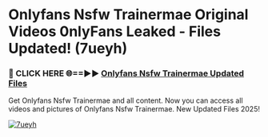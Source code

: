 # Onlyfans Nsfw Trainermae Original Videos 0nlyFans Leaked - Files Updated! (7ueyh)

<h3>🔴 CLICK HERE 🌐==►► <a href="https://tinyurl.com/2jnfzry5" rel="nofollow">Onlyfans Nsfw Trainermae Updated Files</a></h3>

Get Onlyfans Nsfw Trainermae and all content. Now you can access all videos and pictures of Onlyfans Nsfw Trainermae. New Updated Files 2025!

[![7ueyh](https://i.imgur.com/GyGTBgg.gif)](https://tinyurl.com/2jnfzry5)
